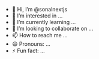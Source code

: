 - 👋 Hi, I’m @sonalnextjs
- 👀 I’m interested in ...
- 🌱 I’m currently learning ...
- 💞️ I’m looking to collaborate on ...
- 📫 How to reach me ...
- 😄 Pronouns: ...
- ⚡ Fun fact: ...

<!---
sonalnextjs/sonalnextjs is a ✨ special ✨ repository because its `README.md` (this file) appears on your GitHub profile.
You can click the Preview link to take a look at your changes.
--->
